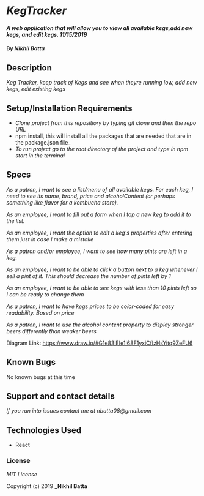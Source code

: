 # _KegTracker_

#### _A web application that will allow you to view all available kegs,add new kegs, and edit kegs. 11/15/2019_

#### By _**Nikhil Batta**_

## Description

_Keg Tracker, keep track of Kegs and see when theyre running low, add new kegs, edit existing kegs_

## Setup/Installation Requirements

* _Clone project from this repositiory by typing git clone and then the repo URL_
* npm install, this will install all the packages that are needed that are in the package.json file_
* _To run project go to the root directory of the project and type in npm start in the terminal_

## Specs
_As a patron, I want to see a list/menu of all available kegs. For each keg, I need to see its name, brand, price and alcoholContent (or perhaps something like flavor for a kombucha store)._

_As an employee, I want to fill out a form when I tap a new keg to add it to the list._

_As an employee, I want the option to edit a keg's properties after entering them just in case I make a mistake_

_As a patron and/or employee, I want to see how many pints are left in a keg._

_As an employee, I want to be able to click a button next to a keg whenever I sell a pint of it. This should decrease the number of pints left by 1_

_As an employee, I want to be able to see kegs with less than 10 pints left so I can be ready to change them_

_As a patron, I want to have kegs prices to be color-coded for easy readability. Based on price_

_As a patron, I want to use the alcohol content property to display stronger beers differently than weaker beers_

Diagram Link: https://www.draw.io/#G1e83iEIe1I68F1yxiCflzHsYitq9ZeFU6

## Known Bugs

No known bugs at this time

## Support and contact details

_If you run into issues contact me at nbatta08@gmail.com_

## Technologies Used

* React

### License

*MIT License*

Copyright (c) 2019 **_Nikhil Batta**
